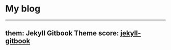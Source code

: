 <!--
 * @Author: yong.chi yong.chi@cgwns.com
 * @Date: 2023-08-14 16:06:31
 * @LastEditors: yong.chi yong.chi@cgwns.com
 * @LastEditTime: 2023-08-14 17:23:14
 * @FilePath: /blog/README.md
 * @Description: 
 * 
 * Copyright (c) 2023 by ${git_name_email}, All Rights Reserved. 
-->
# My blog
---
them: Jekyll Gitbook Theme
score: [jekyll-gitbook](https://github.com/sighingnow/jekyll-gitbook)
---
